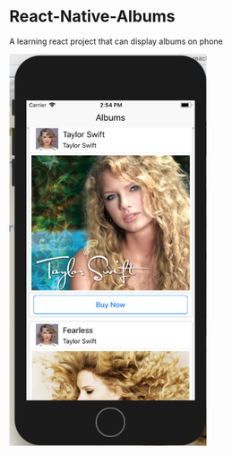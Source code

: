 # React-Native-Albums
A learning react project that can display albums on phone

<img height='700' src='https://github.com/MalcolmChen97/React-Native-Albums/blob/master/screenshot.png' />
